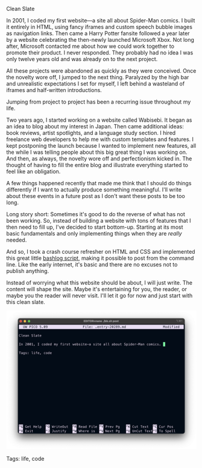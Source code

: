 Clean Slate

In 2001, I coded my first website—a site all about Spider-Man comics. I built it entirely in HTML, using fancy iframes and custom speech bubble images as navigation links. Then came a Harry Potter fansite followed a year later by a website celebrating the then-newly launched Microsoft Xbox. Not long after, Microsoft contacted me about how we could work together to promote their product. I never responded. They probably had no idea I was only twelve years old and was already on to the next project.

All these projects were abandoned as quickly as they were conceived. Once the novelty wore off, I jumped to the next thing. Paralyzed by the high bar and unrealistic expectations I set for myself, I left behind a wasteland of iframes and half-written introductions.

Jumping from project to project has been a recurring issue throughout my life.

Two years ago, I started working on a website called Wabisebi. It began as an idea to blog about my interest in Japan. Then came additional ideas: book reviews, artist spotlights, and a language study section. I hired freelance web developers to help me with custom templates and features. I kept postponing the launch because I wanted to implement new features, all the while I was telling people about this big great thing I was working on. And then, as always, the novelty wore off and perfectionism kicked in. The thought of having to fill the entire blog and illustrate everything started to feel like an obligation.

A few things happened recently that made me think that I should do things differently if I want to actually produce something meaningful. I'll write about these events in a future post as I don't want these posts to be too long.

Long story short: Sometimes it's good to do the reverse of what has not been working. So, instead of building a website with tons of features that I then need to fill up, I've decided to start bottom-up. Starting at its most basic fundamentals and only implementing things when they are *really* needed.

And so, I took a crash course refresher on HTML and CSS and implemented this great little [bashlog script](https://github.com/cfenollosa/bashblog), making it possible to post from the command line. Like the early internet, it's basic and there are no excuses not to publish anything.

Instead of worrying what this website should be about, I will just write. The content will shape the site. Maybe it's entertaining for you, the reader, or maybe you the reader will never visit. I'll let it go for now and just start with this clean slate.

![cleanslate](./img/pico-markdown.png)

Tags: life, code
